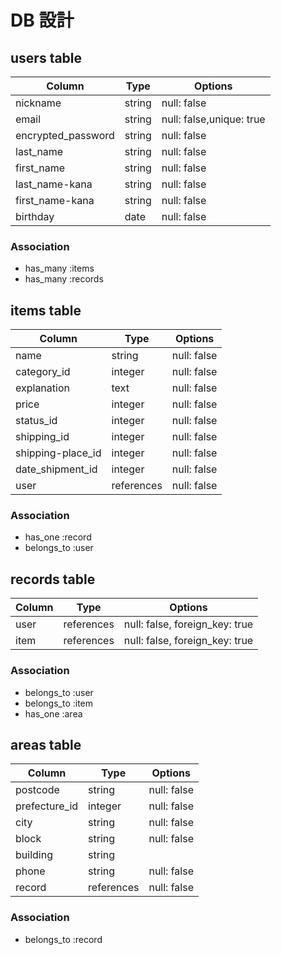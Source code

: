 # DB 設計

## users table
| Column             | Type                | Options                 |
|--------------------|---------------------|-------------------------|
| nickname           | string            |  null: false           |
| email              | string            |  null: false,unique: true           |
| encrypted_password | string            |  null: false           |
| last_name          | string            |  null: false           |
| first_name         | string            |   null: false          |
| last_name-kana     | string            |  null: false           |
| first_name-kana    | string            |  null: false           |
| birthday           | date              |  null: false           |

### Association
* has_many :items
* has_many :records

 


## items table
| Column                                 | Type       | Options                              |
|-------------------------------------   |------------|------------------                    |
| name                                   | string     | null: false                          |
| category_id                            | integer    | null: false                          |
| explanation                            | text       | null: false                          |
| price                                  | integer     | null: false                          |
| status_id                              | integer     | null: false                          |
| shipping_id                            | integer     | null: false                          |
| shipping-place_id                      | integer     | null: false                          |
| date_shipment_id                       | integer    | null: false                          |
| user                                   | references     | null: false                          |


### Association
- has_one :record
- belongs_to :user



## records table
| Column      | Type       | Options           |
|-------------|------------|-------------------|
| user        | references | null: false, foreign_key: true       |
| item        | references | null: false, foreign_key: true       |


### Association
- belongs_to :user
- belongs_to :item
- has_one :area



## areas table
| Column        | Type       | Options           |
|-------------  |------------|-------------------|
| postcode      | string     | null: false       |
| prefecture_id | integer    | null: false       |
| city          | string     | null: false       |
| block         | string     | null: false       |
| building      | string     |
| phone         | string     | null: false       |
| record         | references     | null: false       |



### Association
- belongs_to :record
